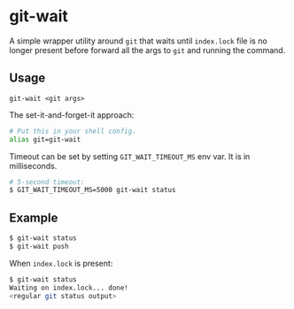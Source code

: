 # git-wait

A simple wrapper utility around `git` that waits until `index.lock` file is no longer present before forward all the
args to `git` and running the command.

## Usage

```
git-wait <git args>
```

The set-it-and-forget-it approach:

```bash
# Put this in your shell config.
alias git=git-wait
```

Timeout can be set by setting `GIT_WAIT_TIMEOUT_MS` env var. It is in milliseconds.

```bash
# 5-second timeout:
$ GIT_WAIT_TIMEOUT_MS=5000 git-wait status
```

## Example

```bash
$ git-wait status
$ git-wait push
```

When `index.lock` is present:

```bash
$ git-wait status
Waiting on index.lock... done!
<regular git status output>
```